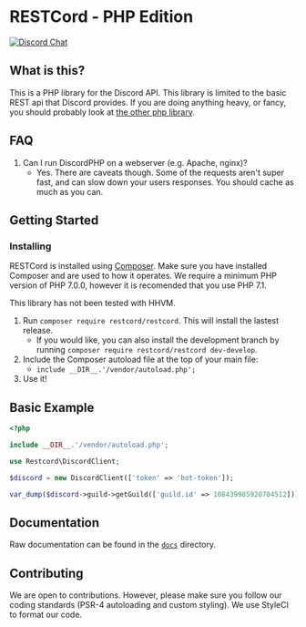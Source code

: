 RESTCord - PHP Edition
======================

[![Discord Chat](https://img.shields.io/badge/chat-Discord%20API-blue.svg)](https://discord.gg/0SBTUU1wZTX4Mjwn)

What is this?
------------

This is a PHP library for the Discord API. This library is limited to the basic REST api that Discord provides.
If you are doing anything heavy, or fancy, you should probably look at [the other php library][1].
 
 
FAQ
---

1. Can I run DiscordPHP on a webserver (e.g. Apache, nginx)?
    - Yes. There are caveats though. Some of the requests aren't super fast, and can slow down your users responses. You should cache as much as you can.
    
Getting Started
---------------

### Installing

RESTCord is installed using [Composer](https://getcomposer.org). Make sure you have installed Composer and are used to how it operates. We require a minimum PHP version of PHP 7.0.0, however it is recomended that you use PHP 7.1. 

This library has not been tested with HHVM.

1. Run `composer require restcord/restcord`. This will install the lastest release.
	- If you would like, you can also install the development branch by running `composer require restcord/restcord dev-develop`.
2. Include the Composer autoload file at the top of your main file:
	- `include __DIR__.'/vendor/autoload.php';`
3. Use it!

Basic Example
-------------

```php
<?php

include __DIR__.'/vendor/autoload.php';

use Restcord\DiscordClient;

$discord = new DiscordClient(['token' => 'bot-token']);

var_dump($discord->guild->getGuild(['guild.id' => 108439985920704512]));
```
 
## Documentation

Raw documentation can be found in the [`docs`](./docs) directory.

## Contributing

We are open to contributions. However, please make sure you follow our coding standards (PSR-4 autoloading and custom styling). We use StyleCI to format our code.
 
[1]: https://github.com/teamreflex/DiscordPHP
